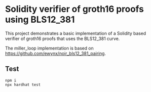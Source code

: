 # Solidity verifier of groth16 proofs using BLS12_381

This project demonstrates a basic implementation of a Solidity based verifier of groth16 proofs that uses the BLS12_381 curve.

The miller_loop implementation is based on https://github.com/ewynx/noir_bls12_381_pairing.

## Test

```shell
npm i
npx hardhat test
```
